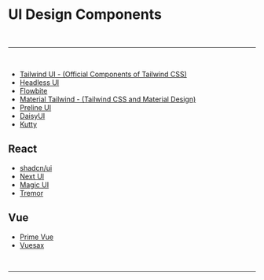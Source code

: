 # UI Design Components

<br>

---

<br>

- [Tailwind UI - (Official Components of Tailwind CSS)](https://tailwindui.com/)
- [Headless UI](https://headlessui.com/)
- [Flowbite](https://flowbite.com/)
- [Material Tailwind - (Tailwind CSS and Material Design)](https://www.material-tailwind.com/)
- [Preline UI](https://preline.co/index.html)
- [DaisyUI](https://daisyui.com/)
- [Kutty](https://kutty.netlify.app/docs/)

## React

- [shadcn/ui](https://ui.shadcn.com/)
- [Next UI](https://nextui.org/)
- [Magic UI](https://magicui.design/)
- [Tremor](https://www.tremor.so/)

## Vue

- [Prime Vue](https://primevue.org/)
- [Vuesax](https://vuesax.com/)

<br>

---

